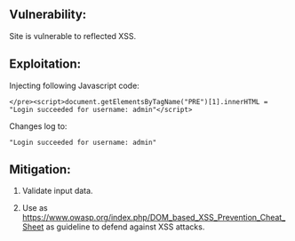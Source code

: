 ## Vulnerability:

Site is vulnerable to reflected XSS.

## Exploitation:

Injecting following Javascript code:
```
</pre><script>document.getElementsByTagName("PRE")[1].innerHTML = "Login succeeded for username: admin"</script>
```

Changes log to:
```
"Login succeeded for username: admin"
```

## Mitigation:
1) Validate input data.

2) Use as https://www.owasp.org/index.php/DOM_based_XSS_Prevention_Cheat_Sheet as guideline to defend against XSS attacks.
